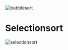 




![bubblesort](https://user-images.githubusercontent.com/60027476/92564784-5a77b700-f297-11ea-8116-7b4527ff3d45.gif)


# **Selectionsort**




![selectionsort](https://user-images.githubusercontent.com/60027476/92565711-ba229200-f298-11ea-856c-803f3b28e6b3.gif)
